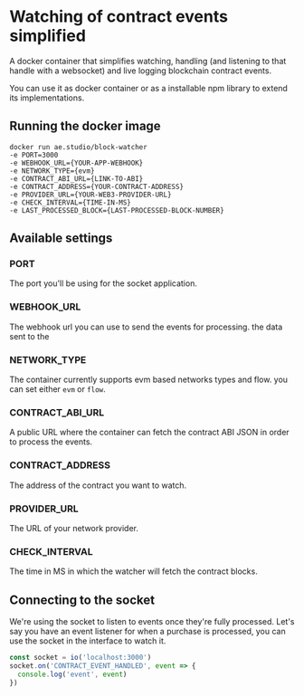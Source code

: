 # Watching of contract events simplified

A docker container that simplifies watching, handling (and listening to that handle with a websocket) and live logging blockchain contract events.

You can use it as docker container or as a installable npm library to extend its implementations.

## Running the docker image

````
docker run ae.studio/block-watcher
-e PORT=3000
-e WEBHOOK_URL={YOUR-APP-WEBHOOK}
-e NETWORK_TYPE={evm}
-e CONTRACT_ABI_URL={LINK-TO-ABI}
-e CONTRACT_ADDRESS={YOUR-CONTRACT-ADDRESS}
-e PROVIDER_URL={YOUR-WEB3-PROVIDER-URL}
-e CHECK_INTERVAL={TIME-IN-MS}
-e LAST_PROCESSED_BLOCK={LAST-PROCESSED-BLOCK-NUMBER}
````

## Available settings

### PORT

The port you'll be using for the socket application.

### WEBHOOK_URL

The webhook url you can use to send the events for processing. the data sent to the 

### NETWORK_TYPE

The container currently supports evm based networks types and flow. you can set either ```evm``` or ```flow```.

### CONTRACT_ABI_URL

A public URL where the container can fetch the contract ABI JSON in order to process the events.

### CONTRACT_ADDRESS

The address of the contract you want to watch.

### PROVIDER_URL

The URL of your network provider.

### CHECK_INTERVAL

The time in MS in which the watcher will fetch the contract blocks.

## Connecting to the socket

We're using the socket to listen to events once they're fully processed. Let's say you have an event listener for when a purchase is processed, you can use the socket in the interface to watch it.

````Javascript
const socket = io('localhost:3000')
socket.on('CONTRACT_EVENT_HANDLED', event => {
  console.log('event', event)
})
````